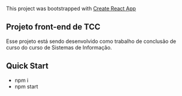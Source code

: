 This project was bootstrapped with [Create React App](https://github.com/facebook/create-react-app)

## Projeto front-end de TCC

Esse projeto está sendo desenvolvido como trabalho de conclusão de curso do curso de Sistemas de Informação.

## Quick Start

- npm i
- npm start
